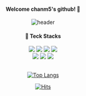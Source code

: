 <div align="center"> 

#### Welcome chanm5's github! :wave: 
![header](https://capsule-render.vercel.app/api?type=cylinder&color=timeGradient&height=150&section=header&text=chanm5's&fontColor=ffffff&fontSize=70&animation=fadeIn&fontAlignY=55)  


####  🔨 Teck Stacks
<img src="https://img.shields.io/badge/JAVA-007396?style=for-the-badge&logo=Java&logoColor=white">
<img src="https://img.shields.io/badge/Spring-6DB33F?style=for-the-badge&logo=Spring&logoColor=white">
<img src="https://img.shields.io/badge/MySQL-4479A1?style=for-the-badge&logo=MySQL&logoColor=white">
<img src="https://img.shields.io/badge/Oracle-F80000?style=for-the-badge&logo=Oracle&logoColor=white">
</br>
<img src="https://img.shields.io/badge/github-181717?style=for-the-badge&logo=github&logoColor=white">
<img src="https://img.shields.io/badge/Eclipse-2C2255?style=for-the-badge&logo=Eclipse%20IDE&logoColor=white">
<img src="https://img.shields.io/badge/VSCode-007ACC?style=for-the-badge&logo=VisualStudioCode&logoColor=white"> 
<br/>
<br/>


[![Top Langs](https://github-readme-stats.vercel.app/api/top-langs/?username=opopqkr&layout=compact)](https://github.com/anuraghazra/github-readme-stats)
</br>


[![Hits](https://hits.seeyoufarm.com/api/count/incr/badge.svg?url=https%3A%2F%2Fgithub.com/opopqkr&count_bg=%233DC8BB&title_bg=%23555555&icon=&icon_color=%23E7E7E7&title=방문자&edge_flat=false)](https://hits.seeyoufarm.com)
</div>
